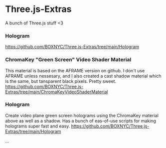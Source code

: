 # Three.js-Extras
A bunch of Three.js stuff <3

### Hologram
https://github.com/BOXNYC/Three.js-Extras/tree/main/Hologram

### ChromaKey "Green Screen" Video Shader Material
This material is based on the AFRAME version on github. I don't use AFRAME unless nessesary, and I also created a cast shadow material which is the same, but tansparent black pixels. Pretty sweet.
https://github.com/BOXNYC/Three.js-Extras/tree/main/ChromaKeyVideoShaderMaterial

### Hologram
Create video plane green screen holograms using the ChromaKey material above as well as a shadow. Has a bunch of eas-of-use scripts for making holograms super fast and easy.
https://github.com/BOXNYC/Three.js-Extras/tree/main/Hologram

...
